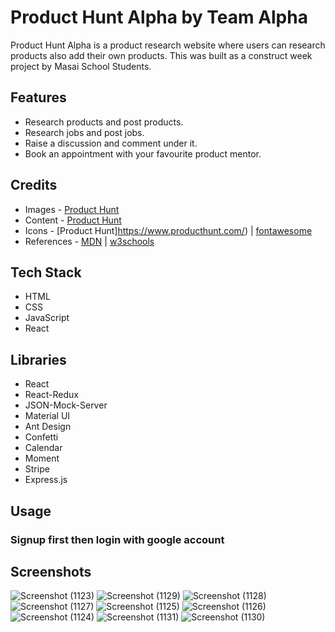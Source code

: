# Product Hunt Alpha by Team Alpha

Product Hunt Alpha is a product research website where users can research products also add their own products. This was built as a construct week project by Masai School Students.

## Features
* Research products and post products.
* Research jobs and post jobs.
* Raise a discussion and comment under it.
* Book an appointment with your favourite product mentor.

## Credits
* Images -  [Product Hunt](https://www.producthunt.com/)
* Content - [Product Hunt](https://www.producthunt.com/)
* Icons -  [Product Hunt]https://www.producthunt.com/) | [fontawesome](https://fontawesome.com/)
* References - [MDN](https://developer.mozilla.org/en-US/) | [w3schools](https://www.w3schools.com/)

## Tech Stack
* HTML
* CSS
* JavaScript
* React

## Libraries
* React
* React-Redux
* JSON-Mock-Server
* Material UI
* Ant Design
* Confetti
* Calendar
* Moment
* Stripe
* Express.js



## Usage 
### Signup first then login with google account
 

## Screenshots
![Screenshot (1123)](https://user-images.githubusercontent.com/39058941/107113126-e7449200-6882-11eb-9c11-1aa2458306dc.png)
 ![Screenshot (1129)](https://user-images.githubusercontent.com/39058941/107113119-e3b10b00-6882-11eb-81ea-4c4bb31c5fe4.png)
![Screenshot (1128)](https://user-images.githubusercontent.com/39058941/107113120-e57ace80-6882-11eb-882e-0676f0707762.png)
![Screenshot (1127)](https://user-images.githubusercontent.com/39058941/107113122-e57ace80-6882-11eb-87fe-f4e963d4b925.png)
![Screenshot (1125)](https://user-images.githubusercontent.com/39058941/107113123-e6136500-6882-11eb-96da-c58fbcbf3b8b.png)
![Screenshot (1126)](https://user-images.githubusercontent.com/39058941/107113124-e6abfb80-6882-11eb-97a8-356410aa77e8.png)
![Screenshot (1124)](https://user-images.githubusercontent.com/39058941/107113125-e6abfb80-6882-11eb-82b8-4334546cc92f.png)
![Screenshot (1131)](https://user-images.githubusercontent.com/39058941/107113127-e7dd2880-6882-11eb-9b81-dad3855ed3b3.png)
![Screenshot (1130)](https://user-images.githubusercontent.com/39058941/107113128-e7dd2880-6882-11eb-9b1d-80bdab681667.png)

 
 




 

 


 

